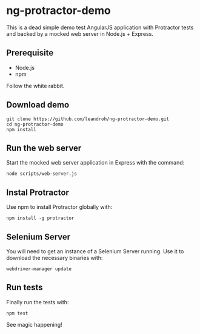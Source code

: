 # ng-protractor-demo

This is a dead simple demo test AngularJS application with Protractor tests and backed by a mocked web server in Node.js + Express.

Prerequisite
------------

- Node.js
- npm


Follow the white rabbit.

Download demo
--------------

    git clone https://github.com/leandroh/ng-protractor-demo.git
    cd ng-protractor-demo
    npm install

Run the web server
------------------

Start the mocked web server application in Express with the command:

``
node scripts/web-server.js
``

Instal Protractor
-----------------

Use npm to install Protractor globally with:

``
npm install -g protractor
``

Selenium Server
---------------

You will need to get an instance of a Selenium Server running. Use it to download the necessary binaries with:

``
webdriver-manager update
``

Run tests
---------

Finally run the tests with:

``
npm test
``

See magic happening!
